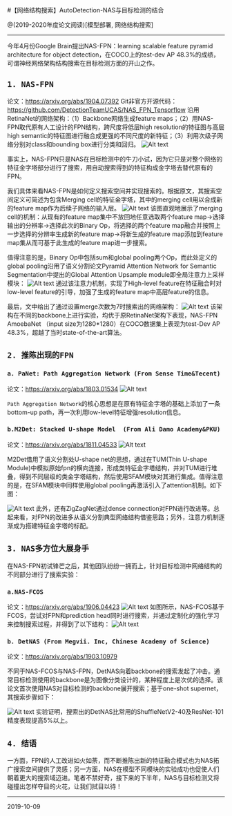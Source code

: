#【网络结构搜索】AutoDetection-NAS与目标检测的结合

@(2019-2020年度论文阅读)[模型部署, 网络结构搜索]

-----------
今年4月份Google Brain提出NAS-FPN：learning scalable feature pyramid architecture for object detection，在COCO上的test-dev AP 48.3%的成绩，可谓神经网络架构结构搜索在目标检测方面的开山之作。

## `1. NAS-FPN`
论文：https://arxiv.org/abs/1904.07392
Git非官方开源代码： https://github.com/DetectionTeamUCAS/NAS_FPN_Tensorflow
沿用RetinaNet的网络架构：（1）Backbone网络生成feature maps；（2）用NAS-FPN取代原有人工设计的FPN结构，跨尺度将低层high resolution的特征图与高层high semantic的特征图进行融合成更强的不同尺度的新特征；（3）利用次级子网络分别对class和bounding box进行分类和回归。
![Alt text](./img/201910/1570627903462.png)

事实上，NAS-FPN只是NAS在目标检测中的牛刀小试，因为它只是对整个网络的特征金字塔部分进行了搜索，用自动搜索得到的特征构成金字塔去替代原有的FPN。

我们具体来看NAS-FPN是如何定义搜索空间并实现搜索的。根据原文，其搜索空间定义可简述为包含Merging cell的特征金字塔，其中的merging cell用以合成新的feature map作为后续子网络的输入层。
![Alt text](./img/201910/1570627933271.png)
该图直观地展示了merging cell的机制：从现有的feature map集中不放回地任意选取两个feature map$\rightarrow$选择输出的分辨率$\rightarrow$选择此次的Binary Op，将选择的两个feature map融合并按照上一步选择的分辨率生成新的feature map$\rightarrow$将新生成的feature map添加到feature map集从而可基于此生成的feature map进一步搜索。

值得注意的是，Binary Op中包括sum和global pooling两个Op，而此处定义的global pooling沿用了语义分割论文Pyramid Attention Network for Semantic Segmentation中提出的Global Attention Upsample module即全局注意力上采样模块：
![Alt text](./img/201910/1570628308957.png)
通过该注意力机制，实现了High-level feature在特征融合时对low-level feature的引导，加强了生成的feature map中高层feature的信息。

最后，文中给出了通过设置merge次数为7时搜索出的网络架构：
![Alt text](./img/201910/1570628396365.png)
该架构在不同的backbone上进行实验，均优于原RetinaNet架构下表现，NAS-FPN AmoebaNet （input size为1280*1280）在COCO数据集上表现为test-Dev AP 48.3%，超越了当时state-of-the-art算法。

## `2. 推陈出现的FPN`

### `a. PaNet: Path Aggregation Network (From Sense Time&Tecent)`
论文：https://arxiv.org/abs/1803.01534
![Alt text](./img/201910/1570628557986.png)


`Path Aggregation Network`的核心思想是在原有特征金字塔的基础上添加了一条bottom-up path，再一次利用low-level特征增强resolution信息。


### `b.M2Det: Stacked U-shape Model  (From Ali Damo Academy&PKU)`
论文：https://arxiv.org/abs/1811.04533
![Alt text](./img/201910/1570628640902.png)


M2Det借用了语义分割处U-shape net的思想，通过在TUM(Thin U-shape Module)中模拟原始fpn的横向连接，形成类特征金字塔结构，并对TUM进行堆叠，得到不同层级的类金字塔结构，然后使用SFAM模块对其进行集成。值得注意的是，在SFAM模块中同样使用global pooling再激活引入了attention机制。如下图：

![Alt text](./img/201910/1570628668269.png)
此外，还有ZigZagNet通过dense connection对FPN进行改进等。总起来看，对FPN的改进多从语义分割典型网络结构借鉴思路；另外，注意力机制逐渐成为搭建特征金字塔的标配。

## `3. NAS多方位大展身手`

在NAS-FPN初试锋芒之后，其他团队纷纷一拥而上，针对目标检测中网络结构的不同部分进行了搜索实验：

### `a.NAS-FCOS`
论文：https://arxiv.org/abs/1906.04423
![Alt text](./img/201910/1570628743975.png)
如图所示，NAS-FCOS基于FCOS，尝试对FPN和prediction head同时进行搜索，并通过定制化的强化学习来控制搜索过程，并得到了以下结构：
![Alt text](./img/201910/1570628761131.png)
### `b. DetNAS (From Megvii. Inc, Chinese Academy of Science)`
论文：https://arxiv.org/abs/1903.10979

不同于NAS-FCOS与NAS-FPN，DetNAS向着backbone的搜索发起了冲击。通常目标检测使用的backbone是为图像分类设计的，某种程度上是次优的选择。该论文首次使用NAS对目标检测的backbone展开搜索；基于one-shot supernet，其搜索步骤如下：

![Alt text](./img/201910/1570628799367.png)
实验证明，搜索出的DetNAS比常用的ShuffleNetV2-40及ResNet-101精度表现提高5%以上。

## `4. 结语`

一方面，FPN的人工改进如火如荼，而不断推陈出新的特征融合模式也为NAS拓广搜索空间提供了灵感；另一方面，NAS在模型不同模块的实验成功也促使人们朝着更大的搜索域迈进。笔者不禁好奇，接下来的下半年，NAS与目标检测又将碰撞出怎样夺目的火花，让我们拭目以待！

----
2019-10-09 